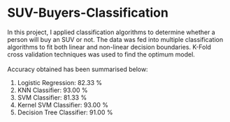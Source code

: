 # SUV-Buyers-Classification

In this project, I applied classification algorithms to determine whether a person will buy an SUV or not. The data was fed into multiple classification algorithms to fit both linear and non-linear decision boundaries. K-Fold cross validation techniques was used to find the optimum model. 
</br> </br>
Accuracy obtained has been summarised below: </br>

1. Logistic Regression: 82.33 % </br>
2. KNN Classifier: 93.00 % </br>
3. SVM Classifier: 81.33 % </br>
4. Kernel SVM Classifier: 93.00 % </br>
5. Decision Tree Classifier: 91.00 %
